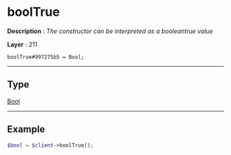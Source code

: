 # boolTrue

**Description** : *The constructor can be interpreted as a booleantrue value*

**Layer** : 211

```tl
boolTrue#997275b5 = Bool;
```

---

## Type

[Bool](type/Bool)

---

## Example

```php
$bool = $client->boolTrue();
```